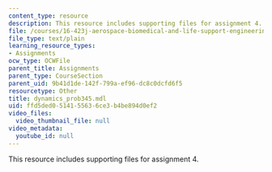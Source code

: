 ```yaml
---
content_type: resource
description: This resource includes supporting files for assignment 4.
file: /courses/16-423j-aerospace-biomedical-and-life-support-engineering-spring-2006/ffd5ded0514155636ce3b4be894d0ef2_dynamics_prob345.mdl
file_type: text/plain
learning_resource_types:
- Assignments
ocw_type: OCWFile
parent_title: Assignments
parent_type: CourseSection
parent_uid: 9b41d1de-142f-799a-ef96-dc8c0dcfd6f5
resourcetype: Other
title: dynamics_prob345.mdl
uid: ffd5ded0-5141-5563-6ce3-b4be894d0ef2
video_files:
  video_thumbnail_file: null
video_metadata:
  youtube_id: null
---
```

This resource includes supporting files for assignment 4.

